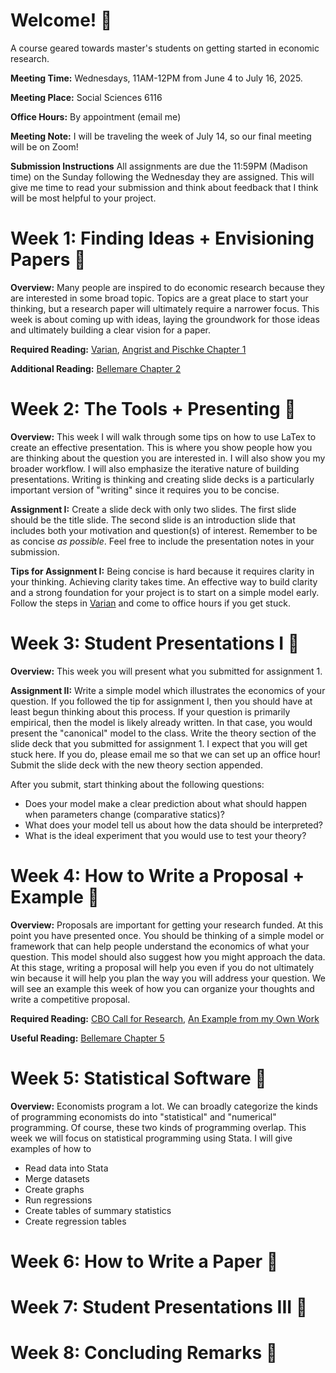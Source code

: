 # Welcome! &#x1f44b;
A course geared towards master's students on getting started in economic research.

**Meeting Time:** Wednesdays, 11AM-12PM from June 4 to July 16, 2025. 

**Meeting Place:** Social Sciences 6116

**Office Hours:** By appointment (email me)

**Meeting Note:** I will be traveling the week of July 14, so our final meeting will be on Zoom!

**Submission Instructions** All assignments are due the 11:59PM (Madison time) on the Sunday following the Wednesday they are assigned. This will give me
time to read your submission and think about feedback that I think will be most helpful to your project.

# Week 1: Finding Ideas + Envisioning Papers &#x1F9D0;
**Overview:** Many people are inspired to do economic research because they are interested in some broad topic. Topics are a great place to start your thinking, but a research paper will ultimately require a narrower focus. This week is about coming up with ideas, laying the groundwork for those ideas and ultimately building a clear vision for a paper.

**Required Reading:** [Varian](/lit/VarianHowTo.pdf), [Angrist and Pischke Chapter 1](/lit/AngristPischkeC01.pdf)

**Additional Reading:** [Bellemare Chapter 2](../BellemareC02.pdf)

# Week 2: The Tools + Presenting &#x1F527;
**Overview:** This week I will walk through some tips on how to use LaTex to create an effective presentation. This is where you show people how you are thinking about the question you are interested in. I will also show you my broader workflow. I will also emphasize the iterative nature of building presentations. Writing is thinking and creating slide decks is a particularly important version of "writing" since it requires you to be concise.

**Assignment I:** Create a slide deck with only two slides. The first slide should be the title slide. The second slide is an introduction slide that includes both your motivation and question(s) of interest. Remember to be as concise *as possible*. Feel free to include the presentation notes in your submission.

**Tips for Assignment I:** Being concise is hard because it requires clarity in your thinking. Achieving clarity takes time. An effective way to build clarity and a strong foundation for your project is to start on a simple model early. Follow the steps in [Varian](/lit/VarianHowTo.pdf) and come to office hours if you get stuck.

# Week 3: Student Presentations I &#x1f4c5;
**Overview:** This week you will present what you submitted for assignment 1.

**Assignment II:** Write a simple model which illustrates the economics of your question. If you followed the tip for assignment I, then you should have at least begun thinking about this process. If your question is primarily empirical, then the model is likely already written. In that case, you would present the "canonical" model to the class. Write the theory section of the slide deck that you submitted for assignment 1. I expect that you will get stuck here. If you do, please email me so that we can set up an office hour! Submit the slide deck with the new theory section appended.

After you submit, start thinking about the following questions:
- Does your model make a clear prediction about what should happen when parameters change (comparative statics)?
- What does your model tell us about how the data should be interpreted?
- What is the ideal experiment that you would use to test your theory?

# Week 4: How to Write a Proposal + Example &#x1f4c5;
**Overview:** Proposals are important for getting your research funded. At this point you have presented once. You should be thinking of a simple model or framework that can help people understand the economics of what your question. This model should also suggest how you might approach the data. At this stage, writing a proposal will help you even if you do not ultimately win because it will help you plan the way you will address your question. We will see an example this week of how you can organize your thoughts and write a competitive proposal.

**Required Reading:** [CBO Call for Research](lit/CBO_Call.pdf), [An Example from my Own Work](lit/Example_Proposal.pdf)

**Useful Reading:** [Bellemare Chapter 5](lit/BellemareC05.pdf)

# Week 5: Statistical Software &#x1f4c5;
**Overview:** Economists program a lot. We can broadly categorize the kinds of programming economists do into "statistical" and "numerical" programming. Of course, these two kinds of programming overlap. This week we will focus on statistical programming using Stata. I will give examples
of how to 
- Read data into Stata
- Merge datasets
- Create graphs
- Run regressions
- Create tables of summary statistics
- Create regression tables

# Week 6: How to Write a Paper &#x1f4c5;

# Week 7: Student Presentations III &#x1f4c5;

# Week 8: Concluding Remarks &#x1f4c5;